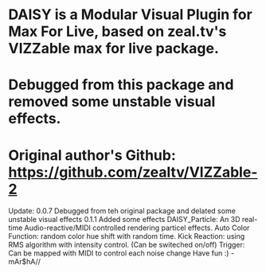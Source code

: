 # DAISY is a Modular Visual Plugin for Max For Live, based on zeal.tv's VIZZable max for live package.
# Debugged from this package and removed some unstable visual effects.
# Original author's Github: https://github.com/zealtv/VIZZable-2
Update:
0.0.7
Debugged from teh original package and delated some unstable visual effects
0.1.1
Added some effects
DAISY_Particle:
An 3D real-time Audio-reactive/MIDI controlled rendering particel effects.
Auto Color Function: random color hue shift with random time.
Kick Reaction: using RMS algorithm with intensity control. (Can be switeched on/off)
Trigger: Can be mapped with MIDI to control each noise change
Have fun :) -mAr$hA//
